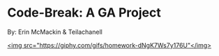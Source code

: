 # Code-Break: A GA Project
 By: Erin McMackin & Teilachanell

 <a href="https://giphy.com/gifs/homework-dNgK7Ws7y176U"><img src="https://giphy.com/gifs/homework-dNgK7Ws7y176U"</img></a>

